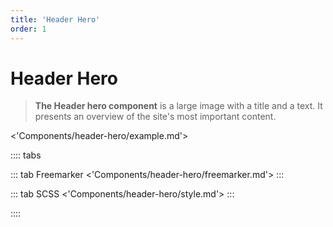 ```yaml
---
title: 'Header Hero'
order: 1
---
```


# Header Hero

> **The Header hero component** is a large image with a title and a text. It presents an overview of the site's most important content.

<'Components/header-hero/example.md'>

:::: tabs

::: tab Freemarker
<'Components/header-hero/freemarker.md'>
:::

::: tab SCSS
<'Components/header-hero/style.md'>
:::

::::
